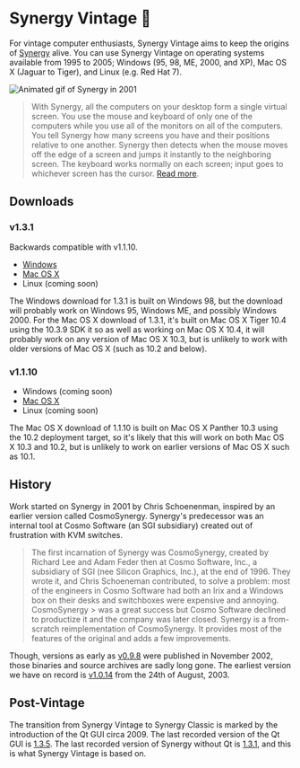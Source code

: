 # Synergy Vintage 🍷

For vintage computer enthusiasts, Synergy Vintage aims to keep the origins of 
[Synergy](https://github.com/symless/synergy-core) alive. You can use Synergy 
Vintage on operating systems available from 1995 to 2005; Windows (95, 98, ME, 
2000, and XP), Mac OS X (Jaguar to Tiger), and Linux (e.g. Red Hat 7).

![Animated gif of Synergy in 2001](https://raw.githubusercontent.com/nbolton/synergy-vintage/main/doc/images/warp.gif)

> With Synergy, all the computers on your desktop form a single virtual screen. 
> You use the mouse and keyboard of only one of the computers while you use all 
> of the monitors on all of the computers. You tell Synergy how many screens you 
> have and their positions relative to one another. Synergy then detects when the 
> mouse moves off the edge of a screen and jumps it instantly to the neighboring 
> screen. The keyboard works normally on each screen; input goes to whichever 
> screen has the cursor. 
> [Read more](https://github.com/nbolton/synergy-vintage/wiki/About).

## Downloads

### v1.3.1

Backwards compatible with v1.1.10.

- [Windows](https://github.com/nbolton/synergy-vintage/releases/download/1.3.1/Synergy-v1.3.1-release-Windows-98.zip)
- [Mac OS X](https://github.com/nbolton/synergy-vintage/releases/download/1.3.1/Synergy-v1.3.1-release-MacOSX-10.4.zip)
- Linux (coming soon)

The Windows download for 1.3.1 is built on Windows 98, but the download will 
probably work on Windows 95, Windows ME, and possibly Windows 2000.
For the Mac OS X download of 1.3.1, it's built on Mac OS X Tiger 10.4 using the
10.3.9 SDK it so as well as working on Mac OS X 10.4, it will probably work on
any version of Mac OS X 10.3, but is unlikely to work with older versions of 
Mac OS X (such as 10.2 and below).

### v1.1.10

- Windows (coming soon)
- [Mac OS X](https://github.com/nbolton/synergy-vintage/releases/download/1.3.1/Synergy-v1.3.1-release-MacOSX-10.4.zip)
- Linux (coming soon)

The Mac OS X download of 1.1.10 is built on Mac OS X Panther 10.3 using the 10.2
deployment target, so it's likely that this will work on both Mac OS X 10.3 and 10.2,
but is unlikely to work on earlier versions of Mac OS X such as 10.1.

## History

Work started on Synergy in 2001 by Chris Schoenenman, inspired by an earlier 
version called CosmoSynergy. Synergy's predecessor was an internal
tool at Cosmo Software (an SGI subsidiary) created out of frustration with 
KVM switches.

> The first incarnation of Synergy was CosmoSynergy, created by Richard Lee 
and Adam Feder then at Cosmo Software, Inc., a subsidiary of 
> SGI (nee Silicon Graphics, Inc.), at the end of 1996. They wrote it, and 
> Chris Schoeneman contributed, to solve a problem: most of the engineers in 
> Cosmo Software had both an Irix and a Windows box on their desks and 
> switchboxes were expensive and annoying. CosmoSynergy > was a great success 
> but Cosmo Software declined to productize it and the company was later 
> closed.
> Synergy is a from-scratch reimplementation of CosmoSynergy. It provides most
> of the features of the original and adds a few improvements.

Though, versions as early as 
[v0.9.8](https://web.archive.org/web/20021102070634/http://sourceforge.net/project/showfiles.php?group_id=59275)
were published in November 2002, those binaries and source archives are sadly 
long gone. The earliest version we have on record is 
[v1.0.14](https://github.com/nbolton/synergy-vintage/releases/tag/1.0.14)
from the 24th of August, 2003.

## Post-Vintage

The transition from Synergy Vintage to Synergy Classic is marked by the 
introduction of the Qt GUI circa 2009. The last recorded version of the 
Qt GUI is 
[1.3.5](https://github.com/symless/synergy-core/releases/tag/1.3.5). 
The last recorded version of Synergy without Qt is 
[1.3.1](https://github.com/nbolton/synergy-vintage/releases/tag/1.3.1),
and this is what Synergy Vintage is based on.
